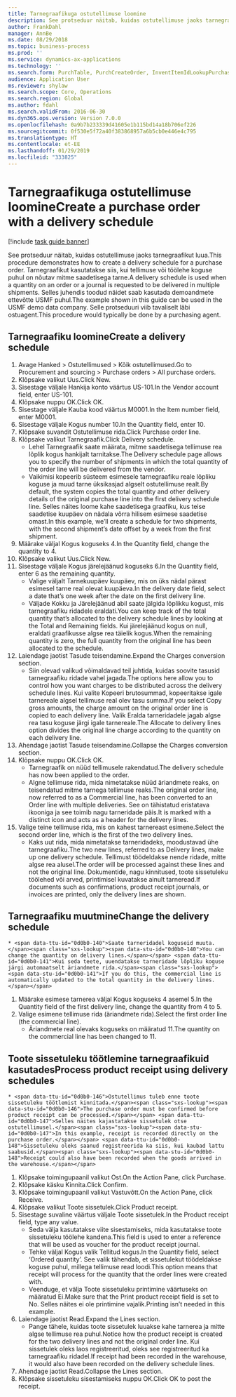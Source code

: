 ```yaml
---
title: Tarnegraafikuga ostutellimuse loomine
description: See protseduur näitab, kuidas ostutellimuse jaoks tarnegraafikut luua.
author: FrankDahl
manager: AnnBe
ms.date: 08/29/2018
ms.topic: business-process
ms.prod: ''
ms.service: dynamics-ax-applications
ms.technology: ''
ms.search.form: PurchTable, PurchCreateOrder, InventItemIdLookupPurchase, PurchDeliverySchedule, PurchEditLines
audience: Application User
ms.reviewer: shylaw
ms.search.scope: Core, Operations
ms.search.region: Global
ms.author: fdahl
ms.search.validFrom: 2016-06-30
ms.dyn365.ops.version: Version 7.0.0
ms.openlocfilehash: 0a9b7b233339d41605e1b115bd14a18b706ef226
ms.sourcegitcommit: 0f530e5f72a40f383868957a6b5cb0e446e4c795
ms.translationtype: HT
ms.contentlocale: et-EE
ms.lasthandoff: 01/29/2019
ms.locfileid: "333825"
---
```

# <a name="create-a-purchase-order-with-a-delivery-schedule"></a><span data-ttu-id="0d0b0-103">Tarnegraafikuga ostutellimuse loomine</span><span class="sxs-lookup"><span data-stu-id="0d0b0-103">Create a purchase order with a delivery schedule</span></span>

[!include [task guide banner](../../includes/task-guide-banner.md)]

<span data-ttu-id="0d0b0-104">See protseduur näitab, kuidas ostutellimuse jaoks tarnegraafikut luua.</span><span class="sxs-lookup"><span data-stu-id="0d0b0-104">This procedure demonstrates how to create a delivery schedule for a purchase order.</span></span> <span data-ttu-id="0d0b0-105">Tarnegraafikut kasutatakse siis, kui tellimuse või töölehe koguse puhul on nõutav mitme saadetisega tarne.</span><span class="sxs-lookup"><span data-stu-id="0d0b0-105">A delivery schedule is used when a quantity on an order or a journal is requested to be delivered in multiple shipments.</span></span> <span data-ttu-id="0d0b0-106">Selles juhendis toodud näidet saab kasutada demoandmete ettevõtte USMF puhul.</span><span class="sxs-lookup"><span data-stu-id="0d0b0-106">The example shown in this guide can be used in the USMF demo data company.</span></span> <span data-ttu-id="0d0b0-107">Selle protseduuri viib tavaliselt läbi ostuagent.</span><span class="sxs-lookup"><span data-stu-id="0d0b0-107">This procedure would typically be done by a purchasing agent.</span></span>


## <a name="create-a-delivery-schedule"></a><span data-ttu-id="0d0b0-108">Tarnegraafiku loomine</span><span class="sxs-lookup"><span data-stu-id="0d0b0-108">Create a delivery schedule</span></span>
1. <span data-ttu-id="0d0b0-109">Avage Hanked > Ostutellimused > Kõik ostutellimused.</span><span class="sxs-lookup"><span data-stu-id="0d0b0-109">Go to Procurement and sourcing > Purchase orders > All purchase orders.</span></span>
2. <span data-ttu-id="0d0b0-110">Klõpsake valikut Uus.</span><span class="sxs-lookup"><span data-stu-id="0d0b0-110">Click New.</span></span>
3. <span data-ttu-id="0d0b0-111">Sisestage väljale Hankija konto väärtus US-101.</span><span class="sxs-lookup"><span data-stu-id="0d0b0-111">In the Vendor account field, enter US-101.</span></span>
4. <span data-ttu-id="0d0b0-112">Klõpsake nuppu OK.</span><span class="sxs-lookup"><span data-stu-id="0d0b0-112">Click OK.</span></span>
5. <span data-ttu-id="0d0b0-113">Sisestage väljale Kauba kood väärtus M0001.</span><span class="sxs-lookup"><span data-stu-id="0d0b0-113">In the Item number field, enter M0001.</span></span>
6. <span data-ttu-id="0d0b0-114">Sisestage väljale Kogus number 10.</span><span class="sxs-lookup"><span data-stu-id="0d0b0-114">In the Quantity field, enter 10.</span></span>
7. <span data-ttu-id="0d0b0-115">Klõpsake suvandit Ostutellimuse rida.</span><span class="sxs-lookup"><span data-stu-id="0d0b0-115">Click Purchase order line.</span></span>
8. <span data-ttu-id="0d0b0-116">Klõpsake valikut Tarnegraafik.</span><span class="sxs-lookup"><span data-stu-id="0d0b0-116">Click Delivery schedule.</span></span>
    * <span data-ttu-id="0d0b0-117">Lehel Tarnegraafik saate määrata, mitme saadetisega tellimuse rea lõplik kogus hankijalt tarnitakse.</span><span class="sxs-lookup"><span data-stu-id="0d0b0-117">The Delivery schedule page allows you to specify the number of shipments in which the total quantity of the order line will be delivered from the vendor.</span></span>  
    * <span data-ttu-id="0d0b0-118">Vaikimisi kopeerib süsteem esimesele tarnegraafiku reale lõpliku koguse ja muud tarne üksikasjad algselt ostutellimuse realt.</span><span class="sxs-lookup"><span data-stu-id="0d0b0-118">By default, the system copies the total quantity and other delivery details of the original purchase line into the first delivery schedule line.</span></span> <span data-ttu-id="0d0b0-119">Selles näites loome kahe saadetisega graafiku, kus teise saadetise kuupäev on nädala võrra hilisem esimese saadetise omast.</span><span class="sxs-lookup"><span data-stu-id="0d0b0-119">In this example, we’ll create a schedule for two shipments, with the second shipment’s date offset by a week from the first shipment.</span></span>  
9. <span data-ttu-id="0d0b0-120">Määrake väljal Kogus koguseks 4.</span><span class="sxs-lookup"><span data-stu-id="0d0b0-120">In the Quantity field, change the quantity to 4.</span></span>
10. <span data-ttu-id="0d0b0-121">Klõpsake valikut Uus.</span><span class="sxs-lookup"><span data-stu-id="0d0b0-121">Click New.</span></span>
11. <span data-ttu-id="0d0b0-122">Sisestage väljale Kogus järelejäänud koguseks 6.</span><span class="sxs-lookup"><span data-stu-id="0d0b0-122">In the Quantity field, enter 6 as the remaining quantity.</span></span>
    * <span data-ttu-id="0d0b0-123">Valige väljalt Tarnekuupäev kuupäev, mis on üks nädal pärast esimesel tarne real olevat kuupäeva.</span><span class="sxs-lookup"><span data-stu-id="0d0b0-123">In the delivery date field, select a date that’s one week after the date on the first delivery line.</span></span>  
    * <span data-ttu-id="0d0b0-124">Väljade Kokku ja Järelejäänud abil saate jälgida lõplikku kogust, mis tarnegraafiku ridadele eraldati.</span><span class="sxs-lookup"><span data-stu-id="0d0b0-124">You can keep track of the total quantity that’s allocated to the delivery schedule lines by looking at the Total and Remaining fields.</span></span> <span data-ttu-id="0d0b0-125">Kui järelejäänud kogus on null, eraldati graafikusse algse rea täielik kogus.</span><span class="sxs-lookup"><span data-stu-id="0d0b0-125">When the remaining quantity is zero, the full quantity from the original line has been allocated to the schedule.</span></span>  
12. <span data-ttu-id="0d0b0-126">Laiendage jaotist Tasude teisendamine.</span><span class="sxs-lookup"><span data-stu-id="0d0b0-126">Expand the Charges conversion section.</span></span>
    * <span data-ttu-id="0d0b0-127">Siin olevad valikud võimaldavad teil juhtida, kuidas soovite tasusid tarnegraafiku ridade vahel jagada.</span><span class="sxs-lookup"><span data-stu-id="0d0b0-127">The options here allow you to control how you want charges to be distributed across the delivery schedule lines.</span></span> <span data-ttu-id="0d0b0-128">Kui valite Kopeeri brutosummad, kopeeritakse igale tarnereale algsel tellimuse real olev tasu summa.</span><span class="sxs-lookup"><span data-stu-id="0d0b0-128">If you select Copy gross amounts, the charge amount on the original order line is copied to each delivery line.</span></span> <span data-ttu-id="0d0b0-129">Valik Eralda tarneridadele jagab algse rea tasu koguse järgi igale tarnereale.</span><span class="sxs-lookup"><span data-stu-id="0d0b0-129">The Allocate to delivery lines option divides the original line charge according to the quantity on each delivery line.</span></span>  
13. <span data-ttu-id="0d0b0-130">Ahendage jaotist Tasude teisendamine.</span><span class="sxs-lookup"><span data-stu-id="0d0b0-130">Collapse the Charges conversion section.</span></span>
14. <span data-ttu-id="0d0b0-131">Klõpsake nuppu OK.</span><span class="sxs-lookup"><span data-stu-id="0d0b0-131">Click OK.</span></span>
    * <span data-ttu-id="0d0b0-132">Tarnegraafik on nüüd tellimusele rakendatud.</span><span class="sxs-lookup"><span data-stu-id="0d0b0-132">The delivery schedule has now been applied to the order.</span></span>  
    * <span data-ttu-id="0d0b0-133">Algne tellimuse rida, mida nimetatakse nüüd äriandmete reaks, on teisendatud mitme tarnega tellimuse reaks.</span><span class="sxs-lookup"><span data-stu-id="0d0b0-133">The original order line, now referred to as a Commercial line, has been converted to an Order line with multiple deliveries.</span></span> <span data-ttu-id="0d0b0-134">See on tähistatud eristatava ikooniga ja see toimib nagu tarneridade päis.</span><span class="sxs-lookup"><span data-stu-id="0d0b0-134">It is marked with a distinct icon and acts as a header for the delivery lines.</span></span>  
15. <span data-ttu-id="0d0b0-135">Valige teine tellimuse rida, mis on kahest tarnereast esimene.</span><span class="sxs-lookup"><span data-stu-id="0d0b0-135">Select the second order line, which is the first of the two delivery lines.</span></span>
    * <span data-ttu-id="0d0b0-136">Kaks uut rida, mida nimetatakse tarneridadeks, moodustavad ühe tarnegraafiku.</span><span class="sxs-lookup"><span data-stu-id="0d0b0-136">The two new lines, referred to as Delivery lines, make up one delivery schedule.</span></span> <span data-ttu-id="0d0b0-137">Tellimust töödeldakse nende ridade, mitte algse rea alusel.</span><span class="sxs-lookup"><span data-stu-id="0d0b0-137">The order will be processed against these lines and not the original line.</span></span> <span data-ttu-id="0d0b0-138">Dokumentide, nagu kinnitused, toote sissetuleku töölehed või arved, printimisel kuvatakse ainult tarneread.</span><span class="sxs-lookup"><span data-stu-id="0d0b0-138">If documents such as confirmations, product receipt journals, or invoices are printed, only the delivery lines are shown.</span></span>  

## <a name="change-the-delivery-schedule"></a><span data-ttu-id="0d0b0-139">Tarnegraafiku muutmine</span><span class="sxs-lookup"><span data-stu-id="0d0b0-139">Change the delivery schedule</span></span>
    * <span data-ttu-id="0d0b0-140">Saate tarneridadel koguseid muuta.</span><span class="sxs-lookup"><span data-stu-id="0d0b0-140">You can change the quantity on delivery lines.</span></span> <span data-ttu-id="0d0b0-141">Kui seda teete, uuendatakse tarneridade lõpliku koguse järgi automaatselt äriandmete rida.</span><span class="sxs-lookup"><span data-stu-id="0d0b0-141">If you do this, the commercial line is automatically updated to the total quantity in the delivery lines.</span></span>  
1. <span data-ttu-id="0d0b0-142">Määrake esimese tarnerea väljal Kogus koguseks 4 asemel 5.</span><span class="sxs-lookup"><span data-stu-id="0d0b0-142">In the Quantity field of the first delivery line, change the quantity from 4 to 5.</span></span>
2. <span data-ttu-id="0d0b0-143">Valige esimene tellimuse rida (äriandmete rida).</span><span class="sxs-lookup"><span data-stu-id="0d0b0-143">Select the first order line (the commercial line).</span></span>
    * <span data-ttu-id="0d0b0-144">Äriandmete real olevaks koguseks on määratud 11.</span><span class="sxs-lookup"><span data-stu-id="0d0b0-144">The quantity on the commercial line has been changed to 11.</span></span>  

## <a name="process-product-receipt-using-delivery-schedules"></a><span data-ttu-id="0d0b0-145">Toote sissetuleku töötlemine tarnegraafikuid kasutades</span><span class="sxs-lookup"><span data-stu-id="0d0b0-145">Process product receipt using delivery schedules</span></span>
    * <span data-ttu-id="0d0b0-146">Ostutellimus tuleb enne toote sissetuleku töötlemist kinnitada.</span><span class="sxs-lookup"><span data-stu-id="0d0b0-146">The purchase order must be confirmed before product receipt can be processed.</span></span> <span data-ttu-id="0d0b0-147">Selles näites kajastatakse sissetulek otse ostutellimusel.</span><span class="sxs-lookup"><span data-stu-id="0d0b0-147">In this example, receipt is recorded directly on the purchase order.</span></span> <span data-ttu-id="0d0b0-148">Sissetuleku oleks saanud registreerida ka siis, kui kaubad lattu saabusid.</span><span class="sxs-lookup"><span data-stu-id="0d0b0-148">Receipt could also have been recorded when the goods arrived in the warehouse.</span></span>  
1. <span data-ttu-id="0d0b0-149">Klõpsake toimingupaanil valikut Ost.</span><span class="sxs-lookup"><span data-stu-id="0d0b0-149">On the Action Pane, click Purchase.</span></span>
2. <span data-ttu-id="0d0b0-150">Klõpsake käsku Kinnita.</span><span class="sxs-lookup"><span data-stu-id="0d0b0-150">Click Confirm.</span></span>
3. <span data-ttu-id="0d0b0-151">Klõpsake toimingupaanil valikut Vastuvõtt.</span><span class="sxs-lookup"><span data-stu-id="0d0b0-151">On the Action Pane, click Receive.</span></span>
4. <span data-ttu-id="0d0b0-152">Klõpsake valikut Toote sissetulek.</span><span class="sxs-lookup"><span data-stu-id="0d0b0-152">Click Product receipt.</span></span>
5. <span data-ttu-id="0d0b0-153">Sisestage suvaline väärtus väljale Toote sissetulek.</span><span class="sxs-lookup"><span data-stu-id="0d0b0-153">In the Product receipt field, type any value.</span></span>
    * <span data-ttu-id="0d0b0-154">Seda välja kasutatakse viite sisestamiseks, mida kasutatakse toote sissetuleku töölehe kandena.</span><span class="sxs-lookup"><span data-stu-id="0d0b0-154">This field is used to enter a reference that will be used as voucher for the product receipt journal.</span></span>  
    * <span data-ttu-id="0d0b0-155">Tehke väljal Kogus valik Tellitud kogus.</span><span class="sxs-lookup"><span data-stu-id="0d0b0-155">In the Quantity field, select ‘Ordered quantity’.</span></span> <span data-ttu-id="0d0b0-156">See valik tähendab, et sissetulekut töödeldakse koguse puhul, millega tellimuse read loodi.</span><span class="sxs-lookup"><span data-stu-id="0d0b0-156">This option means that receipt will process for the quantity that the order lines were created with.</span></span>  
    * <span data-ttu-id="0d0b0-157">Veenduge, et välja Toote sissetuleku printimine väärtuseks on määratud Ei.</span><span class="sxs-lookup"><span data-stu-id="0d0b0-157">Make sure that the Print product receipt field is set to No.</span></span> <span data-ttu-id="0d0b0-158">Selles näites ei ole printimine vajalik.</span><span class="sxs-lookup"><span data-stu-id="0d0b0-158">Printing isn’t needed in this example.</span></span>  
6. <span data-ttu-id="0d0b0-159">Laiendage jaotist Read.</span><span class="sxs-lookup"><span data-stu-id="0d0b0-159">Expand the Lines section.</span></span>
    * <span data-ttu-id="0d0b0-160">Pange tähele, kuidas toote sissetulek luuakse kahe tarnerea ja mitte algse tellimuse rea puhul.</span><span class="sxs-lookup"><span data-stu-id="0d0b0-160">Notice how the product receipt is created for the two delivery lines and not the original order line.</span></span> <span data-ttu-id="0d0b0-161">Kui sissetulek oleks laos registreeritud, oleks see registreeritud ka tarnegraafiku ridadel.</span><span class="sxs-lookup"><span data-stu-id="0d0b0-161">If receipt had been recorded in the warehouse, it would also have been recorded on the delivery schedule lines.</span></span>  
7. <span data-ttu-id="0d0b0-162">Ahendage jaotist Read.</span><span class="sxs-lookup"><span data-stu-id="0d0b0-162">Collapse the Lines section.</span></span>
8. <span data-ttu-id="0d0b0-163">Klõpsake sissetuleku sisestamiseks nuppu OK.</span><span class="sxs-lookup"><span data-stu-id="0d0b0-163">Click OK to post the receipt.</span></span>

